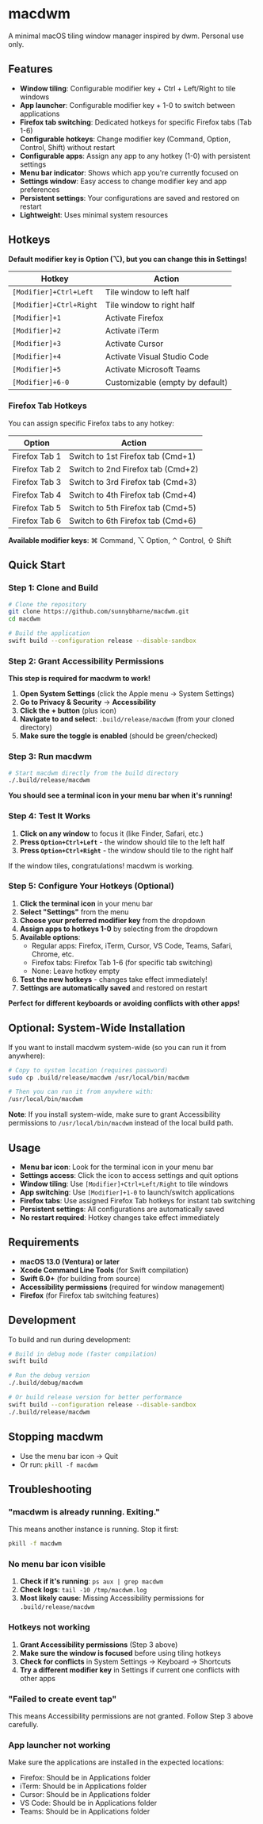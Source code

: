 # macdwm

A minimal macOS tiling window manager inspired by dwm. Personal use only.

## Features

- **Window tiling**: Configurable modifier key + Ctrl + Left/Right to tile windows
- **App launcher**: Configurable modifier key + 1-0 to switch between applications
- **Firefox tab switching**: Dedicated hotkeys for specific Firefox tabs (Tab 1-6)
- **Configurable hotkeys**: Change modifier key (Command, Option, Control, Shift) without restart
- **Configurable apps**: Assign any app to any hotkey (1-0) with persistent settings
- **Menu bar indicator**: Shows which app you're currently focused on
- **Settings window**: Easy access to change modifier key and app preferences
- **Persistent settings**: Your configurations are saved and restored on restart
- **Lightweight**: Uses minimal system resources

## Hotkeys

**Default modifier key is Option (⌥), but you can change this in Settings!**

| Hotkey | Action |
|--------|--------|
| `[Modifier]+Ctrl+Left` | Tile window to left half |
| `[Modifier]+Ctrl+Right` | Tile window to right half |
| `[Modifier]+1` | Activate Firefox |
| `[Modifier]+2` | Activate iTerm |
| `[Modifier]+3` | Activate Cursor |
| `[Modifier]+4` | Activate Visual Studio Code |
| `[Modifier]+5` | Activate Microsoft Teams |
| `[Modifier]+6-0` | Customizable (empty by default) |

### Firefox Tab Hotkeys

You can assign specific Firefox tabs to any hotkey:

| Option | Action |
|--------|--------|
| Firefox Tab 1 | Switch to 1st Firefox tab (Cmd+1) |
| Firefox Tab 2 | Switch to 2nd Firefox tab (Cmd+2) |
| Firefox Tab 3 | Switch to 3rd Firefox tab (Cmd+3) |
| Firefox Tab 4 | Switch to 4th Firefox tab (Cmd+4) |
| Firefox Tab 5 | Switch to 5th Firefox tab (Cmd+5) |
| Firefox Tab 6 | Switch to 6th Firefox tab (Cmd+6) |

**Available modifier keys**: ⌘ Command, ⌥ Option, ⌃ Control, ⇧ Shift

## Quick Start

### Step 1: Clone and Build
```bash
# Clone the repository
git clone https://github.com/sunnybharne/macdwm.git
cd macdwm

# Build the application
swift build --configuration release --disable-sandbox
```

### Step 2: Grant Accessibility Permissions
**This step is required for macdwm to work!**

1. **Open System Settings** (click the Apple menu → System Settings)
2. **Go to Privacy & Security** → **Accessibility**
3. **Click the + button** (plus icon)
4. **Navigate to and select**: `.build/release/macdwm` (from your cloned directory)
5. **Make sure the toggle is enabled** (should be green/checked)

### Step 3: Run macdwm
```bash
# Start macdwm directly from the build directory
./.build/release/macdwm
```

**You should see a terminal icon in your menu bar when it's running!**

### Step 4: Test It Works
1. **Click on any window** to focus it (like Finder, Safari, etc.)
2. **Press `Option+Ctrl+Left`** - the window should tile to the left half
3. **Press `Option+Ctrl+Right`** - the window should tile to the right half

If the window tiles, congratulations! macdwm is working.

### Step 5: Configure Your Hotkeys (Optional)
1. **Click the terminal icon** in your menu bar
2. **Select "Settings"** from the menu
3. **Choose your preferred modifier key** from the dropdown
4. **Assign apps to hotkeys 1-0** by selecting from the dropdown
5. **Available options**:
   - Regular apps: Firefox, iTerm, Cursor, VS Code, Teams, Safari, Chrome, etc.
   - Firefox tabs: Firefox Tab 1-6 (for specific tab switching)
   - None: Leave hotkey empty
6. **Test the new hotkeys** - changes take effect immediately!
7. **Settings are automatically saved** and restored on restart

**Perfect for different keyboards or avoiding conflicts with other apps!**

## Optional: System-Wide Installation

If you want to install macdwm system-wide (so you can run it from anywhere):

```bash
# Copy to system location (requires password)
sudo cp .build/release/macdwm /usr/local/bin/macdwm

# Then you can run it from anywhere with:
/usr/local/bin/macdwm
```

**Note**: If you install system-wide, make sure to grant Accessibility permissions to `/usr/local/bin/macdwm` instead of the local build path.

## Usage

- **Menu bar icon**: Look for the terminal icon in your menu bar
- **Settings access**: Click the icon to access settings and quit options
- **Window tiling**: Use `[Modifier]+Ctrl+Left/Right` to tile windows
- **App switching**: Use `[Modifier]+1-0` to launch/switch applications
- **Firefox tabs**: Use assigned Firefox Tab hotkeys for instant tab switching
- **Persistent settings**: All configurations are automatically saved
- **No restart required**: Hotkey changes take effect immediately

## Requirements

- **macOS 13.0 (Ventura) or later**
- **Xcode Command Line Tools** (for Swift compilation)
- **Swift 6.0+** (for building from source)
- **Accessibility permissions** (required for window management)
- **Firefox** (for Firefox tab switching features)

## Development

To build and run during development:

```bash
# Build in debug mode (faster compilation)
swift build

# Run the debug version
./.build/debug/macdwm

# Or build release version for better performance
swift build --configuration release --disable-sandbox
./.build/release/macdwm
```

## Stopping macdwm

- Use the menu bar icon → Quit
- Or run: `pkill -f macdwm`

## Troubleshooting

### "macdwm is already running. Exiting."
This means another instance is running. Stop it first:
```bash
pkill -f macdwm
```

### No menu bar icon visible
1. **Check if it's running**: `ps aux | grep macdwm`
2. **Check logs**: `tail -10 /tmp/macdwm.log`
3. **Most likely cause**: Missing Accessibility permissions for `.build/release/macdwm`

### Hotkeys not working
1. **Grant Accessibility permissions** (Step 3 above)
2. **Make sure the window is focused** before using tiling hotkeys
3. **Check for conflicts** in System Settings → Keyboard → Shortcuts
4. **Try a different modifier key** in Settings if current one conflicts with other apps

### "Failed to create event tap"
This means Accessibility permissions are not granted. Follow Step 3 above carefully.

### App launcher not working
Make sure the applications are installed in the expected locations:
- Firefox: Should be in Applications folder
- iTerm: Should be in Applications folder  
- Cursor: Should be in Applications folder
- VS Code: Should be in Applications folder
- Teams: Should be in Applications folder
